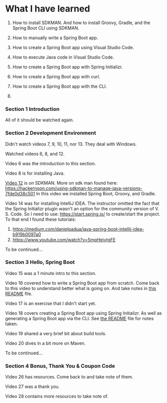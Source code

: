 # What I have learned

1. How to install SDKMAN. And how to install Groovy, Gradle, and the Spring Boot CLI using SDKMAN.

2. How to manually write a Spring Boot app.

3. How to create a Spring Boot app using Visual Studio Code.

4. How to execute Java code in Visual Studio Code.

5. How to create a Spring Boot app with Spring Initializr.

6. How to create a Spring Boot app with curl.

7. How to create a Spring Boot app with the CLI.

8. 

### Section 1 Introduction
All of it should be watched again.

### Section 2 Development Environment

Didn't watch videos 7, 9, 10, 11, nor 13. They deal with Windows.

Watched videos 6, 8, and 12.

Video 6 was the introduction to this section.

Video 8 is for installing Java.

[Video 12](https://www.udemy.com/course/spring-boot-getting-started/learn/lecture/4538866#overview) is on SDKMAN. 
More on sdk man found here:
https://hackernoon.com/using-sdkman-to-manage-java-versions-7fde0d38c501
In this video we installed Spring Boot, Groovy, and Gradle.

Video 14 was for installing IntelliJ IDEA.
The instructor omitted the fact that the Spring Initializr plugin wasn't an option for the community version of V. S. Code. 
So I need to use: 
https://start.spring.io/ to create/start the project.
To that end I found these tutorials:
1. https://medium.com/danielpadua/java-spring-boot-intellij-idea-b919b0097a0
2. https://www.youtube.com/watch?v=5mpHejytgFE

To be continued...

### Section 3 Hello, Spring Boot
Video 15 was a 1 minute intro to this section.

Video 16 covered how to write a Spring Boot app from scratch. Come back to this video to understand better what is going on. And take notes in [this README](https://github.com/JamieBort/LearningDirectory/blob/master/Java/Courses/SpringBoot/IntroducingSpringBoot/CourseFiles/Section3HelloSpringBoot/16HelloWorldCreatingYourFirstSpringBootApplication/README.md) file.

Video 17 is an exercise that I didn't start yet.

Video 18 covers creating a Spring Boot app using Spring Initializr. As well as generating a Spring Boot app via the CLI. See [the README](https://github.com/JamieBort/LearningDirectory/blob/master/Java/Courses/SpringBoot/IntroducingSpringBoot/CourseFiles/Section3HelloSpringBoot/18SpringInitializr/README.md) file for notes taken.

Video 19 shared a very brief bit about build tools.

Video 20 dives in a bit more on Maven.

To be continued...

### Section 4 Bonus, Thank You & Coupon Code
Video 26 has resources. Come back to and take note of them.

Video 27 was a thank you.

Video 28 contains more resources to take note of.